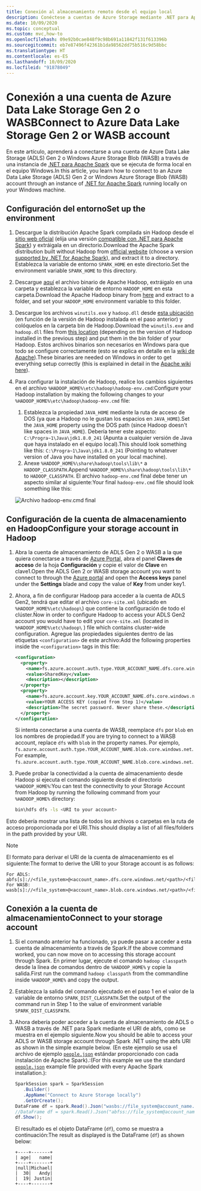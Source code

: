 ```yaml
---
title: Conexión al almacenamiento remoto desde el equipo local
description: Conéctese a cuentas de Azure Storage mediante .NET para Apache Spark desde el equipo local.
ms.date: 10/09/2020
ms.topic: conceptual
ms.custom: mvc,how-to
ms.openlocfilehash: 09e92b0cae848f9c98b691a11842f131f613396b
ms.sourcegitcommit: eb7e87496f42361b1da98562dd75b516c9d58bbc
ms.translationtype: HT
ms.contentlocale: es-ES
ms.lasthandoff: 10/09/2020
ms.locfileid: "91878049"
---
```

# <a name="connect-to-azure-data-lake-storage-gen-2-or-wasb-account"></a><span data-ttu-id="d66f4-103">Conexión a una cuenta de Azure Data Lake Storage Gen 2 o WASB</span><span class="sxs-lookup"><span data-stu-id="d66f4-103">Connect to Azure Data Lake Storage Gen 2 or WASB account</span></span>

<span data-ttu-id="d66f4-104">En este artículo, aprenderá a conectarse a una cuenta de Azure Data Lake Storage (ADLS) Gen 2 o Windows Azure Storage Blob (WASB) a través de una instancia de [.NET para Apache Spark](https://github.com/dotnet/spark) que se ejecuta de forma local en el equipo Windows.</span><span class="sxs-lookup"><span data-stu-id="d66f4-104">In this article, you learn how to connect to an Azure Data Lake Storage (ADLS) Gen 2 or Windows Azure Storage Blob (WASB) account through an instance of [.NET for Apache Spark](https://github.com/dotnet/spark) running locally on your Windows machine.</span></span>

## <a name="set-up-the-environment"></a><span data-ttu-id="d66f4-105">Configuración del entorno</span><span class="sxs-lookup"><span data-stu-id="d66f4-105">Set up the environment</span></span>

1. <span data-ttu-id="d66f4-106">Descargue la distribución Apache Spark compilada sin Hadoop desde el [sitio web oficial](https://archive.apache.org/dist/spark/) (elija una versión [compatible con .NET para Apache Spark](https://github.com/dotnet/spark#supported-apache-spark)) y extráigala en un directorio.</span><span class="sxs-lookup"><span data-stu-id="d66f4-106">Download the Apache Spark distribution built without Hadoop from [official website](https://archive.apache.org/dist/spark/) (choose a version [supported by .NET for Apache Spark](https://github.com/dotnet/spark#supported-apache-spark)), and extract it to a directory.</span></span> <span data-ttu-id="d66f4-107">Establezca la variable de entorno `SPARK_HOME` en este directorio.</span><span class="sxs-lookup"><span data-stu-id="d66f4-107">Set the environment variable `SPARK_HOME` to this directory.</span></span>
2. <span data-ttu-id="d66f4-108">Descargue [aquí](http://hadoop.apache.org/releases.html) el archivo binario de Apache Hadoop, extráigalo en una carpeta y establezca la variable de entorno `HADOOP_HOME` en esta carpeta.</span><span class="sxs-lookup"><span data-stu-id="d66f4-108">Download the Apache Hadoop binary from [here](http://hadoop.apache.org/releases.html) and extract to a folder, and set your `HADOOP_HOME` environment variable to this folder.</span></span>
3. <span data-ttu-id="d66f4-109">Descargue los archivos `winutils.exe` y `hadoop.dll` desde [esta ubicación](https://github.com/cdarlint/winutils) (en función de la versión de Hadoop instalada en el paso anterior) y colóquelos en la carpeta bin de Hadoop.</span><span class="sxs-lookup"><span data-stu-id="d66f4-109">Download the `winutils.exe` and `hadoop.dll` files from [this location](https://github.com/cdarlint/winutils) (depending on the version of Hadoop installed in the previous step) and put them in the bin folder of your Hadoop.</span></span> <span data-ttu-id="d66f4-110">Estos archivos binarios son necesarios en Windows para que todo se configure correctamente (esto se explica en detalle en la [wiki de Apache](https://cwiki.apache.org/confluence/display/HADOOP2/WindowsProblems)).</span><span class="sxs-lookup"><span data-stu-id="d66f4-110">These binaries are needed on Windows in order to get everything setup correctly (this is explained in detail in the [Apache wiki here](https://cwiki.apache.org/confluence/display/HADOOP2/WindowsProblems)).</span></span>
4. <span data-ttu-id="d66f4-111">Para configurar la instalación de Hadoop, realice los cambios siguientes en el archivo `%HADOOP_HOME%\etc\hadoop\hadoop-env.cmd`:</span><span class="sxs-lookup"><span data-stu-id="d66f4-111">Configure your Hadoop installation by making the following changes to your `%HADOOP_HOME%\etc\hadoop\hadoop-env.cmd` file:</span></span>
    1. <span data-ttu-id="d66f4-112">Establezca la propiedad `JAVA_HOME` mediante la ruta de acceso de DOS (ya que a Hadoop no le gustan los espacios en `JAVA_HOME`).</span><span class="sxs-lookup"><span data-stu-id="d66f4-112">Set the `JAVA_HOME` property using the DOS path (since Hadoop doesn't like spaces in `JAVA_HOME`).</span></span> <span data-ttu-id="d66f4-113">Debería tener este aspecto: `C:\Progra~1\Java\jdk1.8.0_241` (Apunta a cualquier versión de Java que haya instalado en el equipo local).</span><span class="sxs-lookup"><span data-stu-id="d66f4-113">This should look something like this: `C:\Progra~1\Java\jdk1.8.0_241` (Pointing to whatever version of Java you have installed on your local machine).</span></span>
    2. <span data-ttu-id="d66f4-114">Anexe `%HADOOP_HOME%\share\hadoop\tools\lib\*` a `HADOOP_CLASSPATH`.</span><span class="sxs-lookup"><span data-stu-id="d66f4-114">Append `%HADOOP_HOME%\share\hadoop\tools\lib\*` to `HADOOP_CLASSPATH`.</span></span>
    <span data-ttu-id="d66f4-115">El archivo `hadoop-env.cmd` final debe tener un aspecto similar al siguiente:</span><span class="sxs-lookup"><span data-stu-id="d66f4-115">Your final `hadoop-env.cmd` file should look something like this:</span></span>

    ![Archivo hadoop-env.cmd final](./media/connect-external-sources/hadoop-env.png)

## <a name="configure-your-storage-account-in-hadoop"></a><span data-ttu-id="d66f4-117">Configuración de la cuenta de almacenamiento en Hadoop</span><span class="sxs-lookup"><span data-stu-id="d66f4-117">Configure your storage account in Hadoop</span></span>

1. <span data-ttu-id="d66f4-118">Abra la cuenta de almacenamiento de ADLS Gen 2 o WASB a la que quiera conectarse a través de [Azure Portal](https://portal.azure.com), abra el panel **Claves de acceso** de la hoja **Configuración** y copie el valor de **Clave** en clave1.</span><span class="sxs-lookup"><span data-stu-id="d66f4-118">Open the ADLS Gen 2 or WASB storage account you want to connect to through the [Azure portal](https://portal.azure.com) and open the **Access keys** panel under the **Settings** blade and copy the value of **Key** from under key1.</span></span>
2. <span data-ttu-id="d66f4-119">Ahora, a fin de configurar Hadoop para acceder a la cuenta de ADLS Gen2, tendrá que editar el archivo `core-site.xml` (ubicado en `%HADOOP_HOME%\etc\hadoop\`) que contiene la configuración de todo el clúster.</span><span class="sxs-lookup"><span data-stu-id="d66f4-119">Now in order to configure Hadoop to access your ADLS Gen2 account you would have to edit your `core-site.xml` (located in `%HADOOP_HOME%\etc\hadoop\` ) file which contains cluster-wide configuration.</span></span> <span data-ttu-id="d66f4-120">Agregue las propiedades siguientes dentro de las etiquetas `<configuration>` de este archivo:</span><span class="sxs-lookup"><span data-stu-id="d66f4-120">Add the following properties inside the `<configuration>` tags in this file:</span></span>

    ```xml
    <configuration>
      <property>
        <name>fs.azure.account.auth.type.YOUR_ACCOUNT_NAME.dfs.core.windows.net</name>
        <value>SharedKey</value>
        <description></description>
      </property>
      <property>
        <name>fs.azure.account.key.YOUR_ACCOUNT_NAME.dfs.core.windows.net</name>
        <value>YOUR ACCESS KEY (copied from Step 1)</value>
        <description>The secret password. Never share these.</description>
      </property>
    </configuration>
    ```

    <span data-ttu-id="d66f4-121">Si intenta conectarse a una cuenta de WASB, reemplace `dfs` por `blob` en los nombres de propiedad.</span><span class="sxs-lookup"><span data-stu-id="d66f4-121">If you are trying to connect to a WASB account, replace `dfs` with `blob` in the property names.</span></span> <span data-ttu-id="d66f4-122">Por ejemplo, `fs.azure.account.auth.type.YOUR_ACCOUNT_NAME.blob.core.windows.net`.</span><span class="sxs-lookup"><span data-stu-id="d66f4-122">For example, `fs.azure.account.auth.type.YOUR_ACCOUNT_NAME.blob.core.windows.net`.</span></span>
3. <span data-ttu-id="d66f4-123">Puede probar la conectividad a la cuenta de almacenamiento desde Hadoop si ejecuta el comando siguiente desde el directorio `%HADOOP_HOME%`:</span><span class="sxs-lookup"><span data-stu-id="d66f4-123">You can test the connectivity to your Storage Account from Hadoop by running the following command from your `%HADOOP_HOME%` directory:</span></span>

    ```bash
    bin\hdfs dfs -ls <URI to your account>
    ```

<span data-ttu-id="d66f4-124">Esto debería mostrar una lista de todos los archivos o carpetas en la ruta de acceso proporcionada por el URI.</span><span class="sxs-lookup"><span data-stu-id="d66f4-124">This should display a list of all files/folders in the path provided by your URI.</span></span>

> [!NOTE]
> <span data-ttu-id="d66f4-125">El formato para derivar el URI de la cuenta de almacenamiento es el siguiente:</span><span class="sxs-lookup"><span data-stu-id="d66f4-125">The format to derive the URI to your Storage account is as follows:</span></span>
>
> ```
> For ADLS: abfs[s]://<file_system>@<account_name>.dfs.core.windows.net/<path>/<file_name>
> For WASB: wasb[s]://<file_system>@<account_name>.blob.core.windows.net/<path>/<file_name>
> ```

## <a name="connect-to-your-storage-account"></a><span data-ttu-id="d66f4-126">Conexión a la cuenta de almacenamiento</span><span class="sxs-lookup"><span data-stu-id="d66f4-126">Connect to your storage account</span></span>

1. <span data-ttu-id="d66f4-127">Si el comando anterior ha funcionado, ya puede pasar a acceder a esta cuenta de almacenamiento a través de Spark.</span><span class="sxs-lookup"><span data-stu-id="d66f4-127">If the above command worked, you can now move on to accessing this storage account through Spark.</span></span> <span data-ttu-id="d66f4-128">En primer lugar, ejecute el comando `hadoop classpath` desde la línea de comandos dentro de `%HADOOP_HOME%` y copie la salida.</span><span class="sxs-lookup"><span data-stu-id="d66f4-128">First run the command `hadoop classpath` from the commandline inside `%HADOOP_HOME%` and copy the output.</span></span>
2. <span data-ttu-id="d66f4-129">Establezca la salida del comando ejecutado en el paso 1 en el valor de la variable de entorno `SPARK_DIST_CLASSPATH`.</span><span class="sxs-lookup"><span data-stu-id="d66f4-129">Set the output of the command run in Step 1 to the value of environment variable `SPARK_DIST_CLASSPATH`.</span></span>
3. <span data-ttu-id="d66f4-130">Ahora debería poder acceder a la cuenta de almacenamiento de ADLS o WASB a través de .NET para Spark mediante el URI de abfs, como se muestra en el ejemplo siguiente.</span><span class="sxs-lookup"><span data-stu-id="d66f4-130">Now you should be able to access your ADLS or WASB storage account through Spark .NET using the abfs URI as shown in the simple example below.</span></span> <span data-ttu-id="d66f4-131">(En este ejemplo se usa el archivo de ejemplo [`people.json`](https://github.com/apache/spark/blob/master/examples/src/main/resources/people.json) estándar proporcionado con cada instalación de Apache Spark).:</span><span class="sxs-lookup"><span data-stu-id="d66f4-131">(For this example we use the standard [`people.json`](https://github.com/apache/spark/blob/master/examples/src/main/resources/people.json) example file provided with every Apache Spark installation.):</span></span>

    ```csharp
    SparkSession spark = SparkSession
       .Builder()
       .AppName("Connect to Azure Storage locally")
       .GetOrCreate();
    DataFrame df = spark.Read().Json("wasbs://file_system@account_name.blob.core.windows.net/path/people.json");
    //DataFrame df = spark.Read().Json("abfss://file_system@account_name.dfs.core.windows.net/path/file.json");
    df.Show();
    ```

    <span data-ttu-id="d66f4-132">El resultado es el objeto DataFrame (`df`), como se muestra a continuación:</span><span class="sxs-lookup"><span data-stu-id="d66f4-132">The result as displayed is the DataFrame (`df`) as shown below:</span></span>

    ```text
    +----+-------+
    | age|   name|
    +----+-------+
    |null|Michael|
    |  30|   Andy|
    |  19| Justin|
    +----+-------+
    ```
